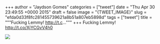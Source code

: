 
+++
author = "Jaydson Gomes"
categories = ["tweet"]
date = "Thu Apr 30 23:49:55 +0000 2015"
draft = false
image = "{TWEET_IMAGE}"
slug = "efda0d33f8fc281455739621a8b51a807eb5898d"
tags = ["tweet"]
title = """Fucking Lemmy! http://t.c..."""
+++
Fucking Lemmy! http://t.co/XjYCGvV4h0

![](/images/tweet-media/593925277702553600-CD4L4gOWoAARYw4.jpg)